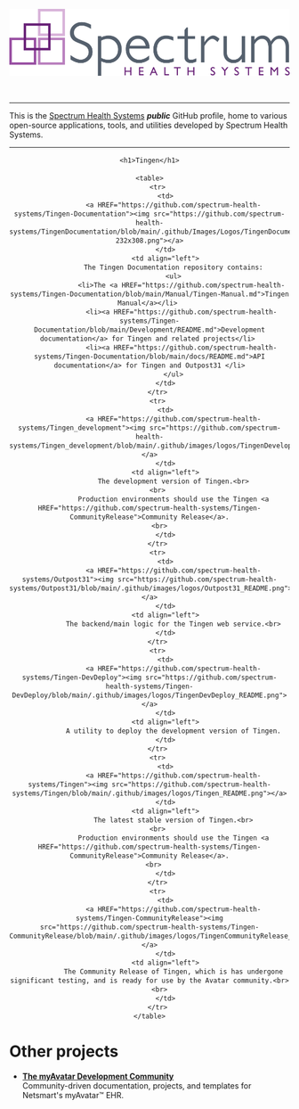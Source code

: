 <!-- u240924 -->

<div align="center">

![Logo](https://github.com/spectrum-health-systems/.github/blob/main/Profile/Resources/SHS_4C_logo.png)

<br>

</div>

***

This is the [Spectrum Health Systems](https://www.spectrumhealthsystems.org/) ***public*** GitHub profile, home to various open-source applications, tools, and utilities developed by Spectrum Health Systems.

***

<div align="center">

	<h1>Tingen</h1>

	<table>
		<tr>
			<td>
				<a HREF="https://github.com/spectrum-health-systems/Tingen-Documentation"><img src="https://github.com/spectrum-health-systems/TingenDocumentation/blob/main/.github/Images/Logos/TingenDocumentation-232x308.png"></a>
			</td>
			<td align="left">
				The Tingen Documentation repository contains:
				<ul>
					<li>The <a HREF="https://github.com/spectrum-health-systems/Tingen-Documentation/blob/main/Manual/Tingen-Manual.md">Tingen Manual</a></li> 
					<li><a HREF="https://github.com/spectrum-health-systems/Tingen-Documentation/blob/main/Development/README.md">Development documentation</a> for Tingen and related projects</li> 
					<li><a HREF="https://github.com/spectrum-health-systems/Tingen-Documentation/blob/main/docs/README.md">API documentation</a> for Tingen and Outpost31 </li>
				</ul>
			</td>
		</tr>
		<tr>
			<td>
				<a HREF="https://github.com/spectrum-health-systems/Tingen_development"><img src="https://github.com/spectrum-health-systems/Tingen_development/blob/main/.github/images/logos/TingenDevelopment_232x308.png"></a>
			</td>
			<td align="left">
				The development version of Tingen.<br>
				<br>		
				Production environments should use the Tingen <a HREF="https://github.com/spectrum-health-systems/Tingen-CommunityRelease">Community Release</a>.
				<br>       
			</td>
		</tr>
		<tr>
			<td>
				<a HREF="https://github.com/spectrum-health-systems/Outpost31"><img src="https://github.com/spectrum-health-systems/Outpost31/blob/main/.github/images/logos/Outpost31_README.png"></a>
			</td>
			<td align="left">
				The backend/main logic for the Tingen web service.<br>
			</td>
		</tr>
		<tr>
			<td>
				<a HREF="https://github.com/spectrum-health-systems/Tingen-DevDeploy"><img src="https://github.com/spectrum-health-systems/Tingen-DevDeploy/blob/main/.github/images/logos/TingenDevDeploy_README.png"></a>
			</td>
			<td align="left">
				A utility to deploy the development version of Tingen.
			</td>
		</tr>
		<tr>
			<td>
				<a HREF="https://github.com/spectrum-health-systems/Tingen"><img src="https://github.com/spectrum-health-systems/Tingen/blob/main/.github/images/logos/Tingen_README.png"></a>
			</td>
			<td align="left">
				The latest stable version of Tingen.<br>
				<br>		
				Production environments should use the Tingen <a HREF="https://github.com/spectrum-health-systems/Tingen-CommunityRelease">Community Release</a>.
				<br>          
			</td>
		</tr>
		<tr>
			<td>
				<a HREF="https://github.com/spectrum-health-systems/Tingen-CommunityRelease"><img src="https://github.com/spectrum-health-systems/Tingen-CommunityRelease/blob/main/.github/images/logos/TingenCommunityRelease_README.png"></a>
			</td>
			<td align="left">
				The Community Release of Tingen, which is has undergone significant testing, and is ready for use by the Avatar community.<br>
				<br>       
			</td>
		</tr>
	</table>
</div>

<!-- 

<div align="center">
    <table>
        <tr>
            <td>
                <a HREF="https://github.com/spectrum-health-systems/Tingen"><img src="https://github.com/spectrum-health-systems/Tingen/blob/main/.github/images/logos/Tingen_README.png"></a>
            </td>
            <td>
                <a HREF="https://github.com/spectrum-health-systems/Tingen_development"><img src="https://github.com/spectrum-health-systems/Tingen_development/blob/main/.github/images/logos/TingenDevelopment_README.png"></a>
            </td>
            <td>
                <a HREF="https://github.com/spectrum-health-systems/TingenDocumentation"><img src="https://github.com/spectrum-health-systems/TingenDocumentation/blob/main/.github/Images/Logos/TingenDocumentation-232x308.png"></a>
            </td>
            <td>
                <a HREF="https://github.com/spectrum-health-systems/TingenDevDeploy"><img src="https://github.com/spectrum-health-systems/TingenDevDeploy/blob/main/.github/images/logos/TingenDevDeploy_README.png"></a>
            </td>
                        <td>
                <a HREF="https://github.com/spectrum-health-systems/Outpost31"><img src="https://github.com/spectrum-health-systems/Outpost31/blob/main/.github/images/logos/Outpost31_README.png"></a>
            </td>
        </tr>
    </table>
</div>

-->

# Other projects

* [**The myAvatar Development Community**](https://github.com/myAvatar-Development-Community)  
Community-driven documentation, projects, and templates for Netsmart's myAvatar™ EHR.
